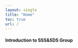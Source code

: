 ```yaml
---
layout: single
title: "Home"
toc: true
url: /
---
```

#### **Introduction to SSS&SDS Group**

<!doctype html>
<html>

<head>
    <meta charset="utf-8">
    <title>picplay</title>
    <style>
        #divout {
            max-width: 1000px;
            position: relative;
            margin: 0 auto;
        }

        .imgdiv img {
            width: 100%;
        }

        .imgdiv {
            display: none;
        }

        .dotdiv {
            text-align: center;
            position: absolute;
            width: 100%;
            bottom: -30px;
        }

        .dot {
            width: 16px;
            height: 16px;
            display: inline-block;
            background: #bbbbbb;
            border-radius: 10px;
            margin: 0 12px;
        }

        .title {
            font-size: 18px;
            color: #f2f2f2;
            position: absolute;
            text-align: center;
            font-weight: 700;
            width: 100%;
            bottom: 10px;
        }

        .active {
            background-color: #717171;
        }

        #arrow {
            position: absolute;
            top: 50%;
            margin-top: -30px;
            width: 100%;
            opacity: .3;
            transition: opacity 2s;
        }

        #divout:hover #arrow {
            opacity: .9;
        }

        #arrow img {
            cursor: pointer;
        }

        .imgdiv {
            animation: fade 1.5s;
        }

        @keyframes fade {
            from {
                opacity: .3;
            }

            to {
                opacity: 1;
            }
        }
    </style>
</head>

<body>
    <!--    div#divout>(div.imgdiv>img+div.title{标题文本$})*4 +(div.dotdiv>span.dot*4)-->
    <div id="divout">
        <div class="imgdiv" style="display: block">
            <img src="https://upload-images.jianshu.io/upload_images/24975120-92f6848929b0986e.jpg?imageMogr2/auto-orient/strip|imageView2/2/w/1000/format/webp" alt="">
            <div class="title">标题文本1</div>
        </div>
        <div class="imgdiv">
            <img src="https://upload-images.jianshu.io/upload_images/24975120-80d57cb4eb3adf52.jpg?imageMogr2/auto-orient/strip|imageView2/2/w/1000/format/webp" alt="">
            <div class="title">标题文本2</div>
        </div>
        <div class="imgdiv">
            <img src="https://upload-images.jianshu.io/upload_images/24975120-eb849644d531f773.jpg?imageMogr2/auto-orient/strip|imageView2/2/w/1000/format/webp" alt="">
            <div class="title">标题文本3</div>
        </div>
        <div class="imgdiv">
            <img src="https://upload-images.jianshu.io/upload_images/24975120-4d6463d1a2046b90.jpg?imageMogr2/auto-orient/strip|imageView2/2/w/1000/format/webp" alt="">
            <div class="title">标题文本4</div>
        </div>
        <div class="dotdiv">
            <span class="dot active"></span>
            <span class="dot"></span>
            <span class="dot"></span>
            <span class="dot"></span>
        </div>
        <div id="arrow">
            <img src="https://upload-images.jianshu.io/upload_images/24975120-26bbb7165d5c274e.png?imageMogr2/auto-orient/strip|imageView2/2/w/178/format/webp" alt="" width="60" onClick="picplay(false)">
            <img src="https://upload-images.jianshu.io/upload_images/24975120-2d3152494090caaf.png?imageMogr2/auto-orient/strip|imageView2/2/w/178/format/webp" width="60" alt="" align="right" onClick="picplay(true)">
        </div>
    </div>

</body>

</html>
<script>
    var imgIndex = 0;
    var imgDivArr = document.getElementsByClassName("imgdiv");
    var dotArr = document.getElementsByClassName("dot");
    /**
     *  播放图片
     *  参数r：是否正放，若为true，正放。若为false，倒放
     */
    function picplay(r) {
        for (let i = 0; i < imgDivArr.length; i++) {
            imgDivArr[i].style.display = "none";
            dotArr[i].className = "dot";
        }
        if (r) {
            imgIndex++;
            imgIndex = (imgIndex >= imgDivArr.length) ? 0 : imgIndex;
        } else {
            imgIndex--;
            imgIndex = (imgIndex < 0) ? imgDivArr.length - 1 : imgIndex;
        }
        imgDivArr[imgIndex].style.display = "block";
        dotArr[imgIndex].className = "dot active";
    }
    setInterval(picplay, 3000, true);

</script>

#### **News**

- Our paper "MORE<sup>2</sup>: Morphable Encryption and Encoding for Secure NVM" is is accepted by [ICCAD 2021](https://iccad.com/index.php). Congratulations to [Wei Zhao](https://thiszw.top).  
- Our paper "Better atomic writes by exposing the flash out-of-band area to file systems" is accepted by [LCTES 2021](https://pldi21.sigplan.org/home/LCTES-2021#event-overview). Congratulations to Hongwei Qin.  
- Our paper "Improving the energy efficency of STT-MRAM based approximate cache" is accepted by [DATE 2021](https://www.date-conference.com/). Congratulations to [Wei Zhao](https://thiszw.top).  
- Our paper "MorLog: Morphable Hardware Logging for Atomic Persistence in Non-Volatile Main Memory" is accepted by [ISCA 2020](https://iscaconf.org/isca2020/). Congratulations to Xueliang Wei.  


